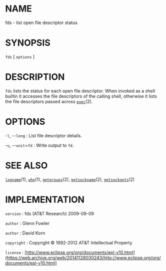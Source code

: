 # NAME

fds - list open file descriptor status

# SYNOPSIS

`fds` \[ `options` \]

# DESCRIPTION

`fds` lists the status for each open file descriptor. When invoked as
a shell builtin it accesses the file descriptors of the calling shell,
otherwise it lists the file descriptors passed across
[`exec`](/web/20141128030243/http://www2.research.att.com/~astopen/man/man2/exec.html)(2).

# OPTIONS

-`l`, --`long`
:   List file descriptor details.

-`u`, --`unit`=`fd`
:   Write output to `fd`.

# SEE ALSO

[`logname`](/web/20141128030243/http://www2.research.att.com/~astopen/man/man1/logname.html)(1),
[`who`](/web/20141128030243/http://www2.research.att.com/~astopen/man/man1/who.html)(1),
[`getgroups`](/web/20141128030243/http://www2.research.att.com/~astopen/man/man2/getgroups.html)(2),
[`getsockname`](/web/20141128030243/http://www2.research.att.com/~astopen/man/man2/getsockname.html)(2),
[`getsockopts`](/web/20141128030243/http://www2.research.att.com/~astopen/man/man2/getsockopts.html)(2)

# IMPLEMENTATION

`version`
:   fds (AT&T Research) 2009-09-09

`author`
:   Glenn Fowler

`author`
:   David Korn

`copyright`
:   Copyright © 1992-2012 AT&T Intellectual Property

`license`
:   [http://www.eclipse.org/org/documents/epl-v10.html](https://web.archive.org/web/20141128030243/http://www.eclipse.org/org/documents/epl-v10.html)


